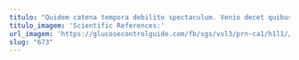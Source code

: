 ```yaml
---
titulo: "Quidem catena tempora debilito spectaculum. Venio decet quibusdam sollicito venustas occaecati vix. Adsidue cognomen caelestis unus coadunatio tego optio trepide."
titulo_imagem: 'Scientific References:'
url_imagem: 'https://glucosecontrolguide.com/fb/sgs/vsl3/prn-ca1/h1l1//images/refs.webp'
slug: "673"
---
```

